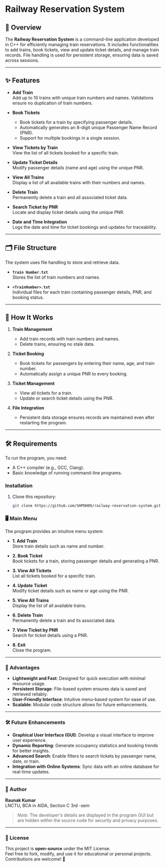 # Railway Reservation System

## 🚆 Overview
The **Railway Reservation System** is a command-line application developed in C++ for efficiently managing train reservations. It includes functionalities to add trains, book tickets, view and update ticket details, and manage train records. File handling is used for persistent storage, ensuring data is saved across sessions.

---

## ✨ Features
- **Add Train**  
  Add up to 10 trains with unique train numbers and names. Validations ensure no duplication of train numbers.

- **Book Tickets**  
  - Book tickets for a train by specifying passenger details.  
  - Automatically generates an 8-digit unique Passenger Name Record (PNR).  
  - Support for multiple bookings in a single session.  

- **View Tickets by Train**  
  View the list of all tickets booked for a specific train.

- **Update Ticket Details**  
  Modify passenger details (name and age) using the unique PNR.

- **View All Trains**  
  Display a list of all available trains with their numbers and names.

- **Delete Train**  
  Permanently delete a train and all associated ticket data.

- **Search Ticket by PNR**  
  Locate and display ticket details using the unique PNR.

- **Date and Time Integration**  
  Logs the date and time for ticket bookings and updates for traceability.

---

## 🗂 File Structure
The system uses file handling to store and retrieve data.  

- **`Train Number.txt`**  
  Stores the list of train numbers and names.  

- **`<TrainNumber>.txt`**  
  Individual files for each train containing passenger details, PNR, and booking status.  

---

## 🚀 How It Works
1. **Train Management**  
   - Add train records with train numbers and names.  
   - Delete trains, ensuring no stale data.  

2. **Ticket Booking**  
   - Book tickets for passengers by entering their name, age, and train number.  
   - Automatically assign a unique PNR to every booking.  

3. **Ticket Management**  
   - View all tickets for a train.  
   - Update or search ticket details using the PNR.  

4. **File Integration**  
   - Persistent data storage ensures records are maintained even after restarting the program.  

---

## 🛠 Requirements
To run the program, you need:
- A C++ compiler (e.g., GCC, Clang).  
- Basic knowledge of running command-line programs.  

### Installation
1. Clone this repository:
   ```bash
   git clone https://github.com/SHPDH09/railway-reservation-system.git


### 🖥️ Main Menu  
The program provides an intuitive menu system:  

- **1. Add Train**  
  Store train details such as name and number.  

- **2. Book Ticket**  
  Book tickets for a train, storing passenger details and generating a PNR.  

- **3. View All Tickets**  
  List all tickets booked for a specific train.  

- **4. Update Ticket**  
  Modify ticket details such as name or age using the PNR.  

- **5. View All Trains**  
  Display the list of all available trains.  

- **6. Delete Train**  
  Permanently delete a train and its associated data.  

- **7. View Ticket by PNR**  
  Search for ticket details using a PNR.  

- **8. Exit**  
  Close the program.  

---

### 🌟 Advantages  

- **Lightweight and Fast**: Designed for quick execution with minimal resource usage.  
- **Persistent Storage**: File-based system ensures data is saved and retrieved reliably.  
- **User-Friendly Interface**: Intuitive menu-based system for ease of use.  
- **Scalable**: Modular code structure allows for future enhancements.  

---

### 🛠 Future Enhancements  

- **Graphical User Interface (GUI)**: Develop a visual interface to improve user experience.  
- **Dynamic Reporting**: Generate occupancy statistics and booking trends for better insights.  
- **Advanced Search**: Enable filters to search tickets by passenger name, date, or train.  
- **Integration with Online Systems**: Sync data with an online database for real-time updates.  

---

### 👤 Author  

**Raunak Kumar**  
LNCTU, BCA in AIDA, Section C  3rd -sem

> *Note*: The developer's details are displayed in the program GUI but are hidden within the source code for security and privacy purposes.  

---

### 📜 License  

This project is **open-source** under the MIT License.  
Feel free to fork, modify, and use it for educational or personal projects. Contributions are welcome! 🎉  

